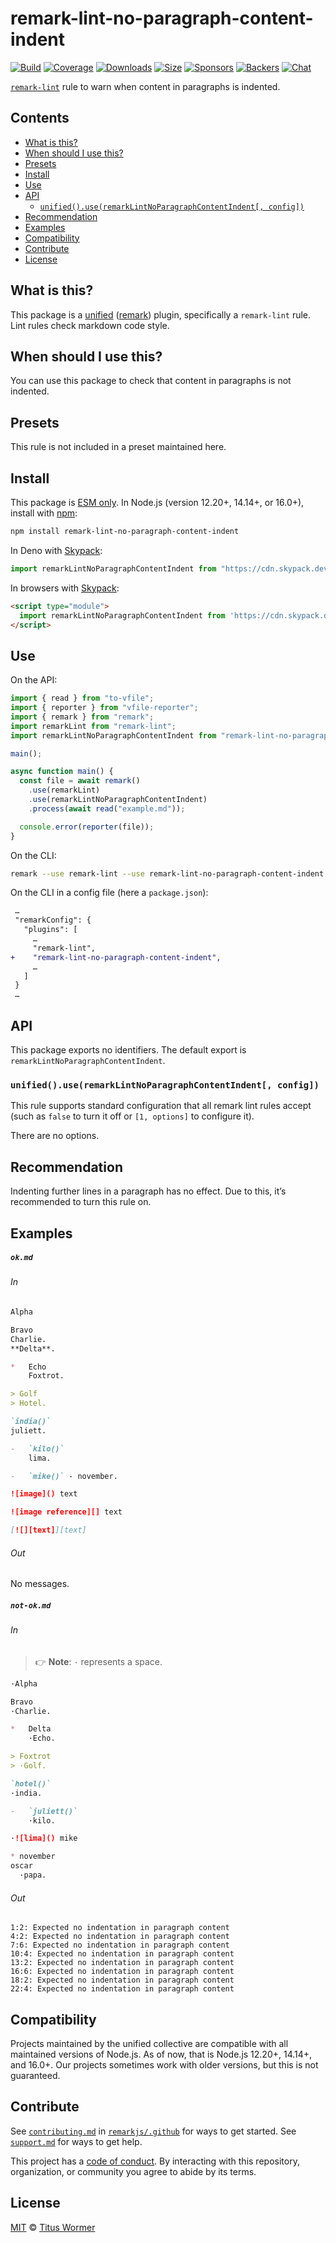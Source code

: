 <!--This file is generated-->

# remark-lint-no-paragraph-content-indent

[![Build][build-badge]][build] [![Coverage][coverage-badge]][coverage]
[![Downloads][downloads-badge]][downloads] [![Size][size-badge]][size]
[![Sponsors][sponsors-badge]][collective]
[![Backers][backers-badge]][collective] [![Chat][chat-badge]][chat]

[`remark-lint`][mono] rule to warn when content in paragraphs is indented.

## Contents

- [What is this?](#what-is-this)
- [When should I use this?](#when-should-i-use-this)
- [Presets](#presets)
- [Install](#install)
- [Use](#use)
- [API](#api)
  - [`unified().use(remarkLintNoParagraphContentIndent[, config])`](#unifieduseremarklintnoparagraphcontentindent-config)
- [Recommendation](#recommendation)
- [Examples](#examples)
- [Compatibility](#compatibility)
- [Contribute](#contribute)
- [License](#license)

## What is this?

This package is a [unified][unified] ([remark][remark]) plugin, specifically a
`remark-lint` rule. Lint rules check markdown code style.

## When should I use this?

You can use this package to check that content in paragraphs is not indented.

## Presets

This rule is not included in a preset maintained here.

## Install

This package is [ESM only][esm]. In Node.js (version 12.20+, 14.14+, or 16.0+),
install with [npm][npm]:

```sh
npm install remark-lint-no-paragraph-content-indent
```

In Deno with [Skypack][Skypack]:

```js
import remarkLintNoParagraphContentIndent from "https://cdn.skypack.dev/remark-lint-no-paragraph-content-indent@4?dts";
```

In browsers with [Skypack][Skypack]:

```html
<script type="module">
  import remarkLintNoParagraphContentIndent from 'https://cdn.skypack.dev/remark-lint-no-paragraph-content-indent@4?min'
</script>
```

## Use

On the API:

```js
import { read } from "to-vfile";
import { reporter } from "vfile-reporter";
import { remark } from "remark";
import remarkLint from "remark-lint";
import remarkLintNoParagraphContentIndent from "remark-lint-no-paragraph-content-indent";

main();

async function main() {
  const file = await remark()
    .use(remarkLint)
    .use(remarkLintNoParagraphContentIndent)
    .process(await read("example.md"));

  console.error(reporter(file));
}
```

On the CLI:

```sh
remark --use remark-lint --use remark-lint-no-paragraph-content-indent example.md
```

On the CLI in a config file (here a `package.json`):

```diff
 …
 "remarkConfig": {
   "plugins": [
     …
     "remark-lint",
+    "remark-lint-no-paragraph-content-indent",
     …
   ]
 }
 …
```

## API

This package exports no identifiers. The default export is
`remarkLintNoParagraphContentIndent`.

### `unified().use(remarkLintNoParagraphContentIndent[, config])`

This rule supports standard configuration that all remark lint rules accept
(such as `false` to turn it off or `[1, options]` to configure it).

There are no options.

## Recommendation

Indenting further lines in a paragraph has no effect. Due to this, it’s
recommended to turn this rule on.

## Examples

##### `ok.md`

###### In

```markdown
Alpha

Bravo
Charlie.
**Delta**.

*   Echo
    Foxtrot.

> Golf
> Hotel.

`india()`
juliett.

-   `kilo()`
    lima.

-   `mike()` - november.

![image]() text

![image reference][] text

[![][text]][text]
```

###### Out

No messages.

##### `not-ok.md`

###### In

> 👉 **Note**: `·` represents a space.

```markdown
·Alpha

Bravo
·Charlie.

*   Delta
    ·Echo.

> Foxtrot
> ·Golf.

`hotel()`
·india.

-   `juliett()`
    ·kilo.

·![lima]() mike

* november
oscar
  ·papa.
```

###### Out

```text
1:2: Expected no indentation in paragraph content
4:2: Expected no indentation in paragraph content
7:6: Expected no indentation in paragraph content
10:4: Expected no indentation in paragraph content
13:2: Expected no indentation in paragraph content
16:6: Expected no indentation in paragraph content
18:2: Expected no indentation in paragraph content
22:4: Expected no indentation in paragraph content
```

## Compatibility

Projects maintained by the unified collective are compatible with all maintained
versions of Node.js. As of now, that is Node.js 12.20+, 14.14+, and 16.0+. Our
projects sometimes work with older versions, but this is not guaranteed.

## Contribute

See [`contributing.md`][contributing] in [`remarkjs/.github`][health] for ways
to get started. See [`support.md`][support] for ways to get help.

This project has a [code of conduct][coc]. By interacting with this repository,
organization, or community you agree to abide by its terms.

## License

[MIT][license] © [Titus Wormer][author]

[build-badge]: https://github.com/remarkjs/remark-lint/workflows/main/badge.svg
[build]: https://github.com/remarkjs/remark-lint/actions
[coverage-badge]: https://img.shields.io/codecov/c/github/remarkjs/remark-lint.svg
[coverage]: https://codecov.io/github/remarkjs/remark-lint
[downloads-badge]: https://img.shields.io/npm/dm/remark-lint-no-paragraph-content-indent.svg
[downloads]: https://www.npmjs.com/package/remark-lint-no-paragraph-content-indent
[size-badge]: https://img.shields.io/bundlephobia/minzip/remark-lint-no-paragraph-content-indent.svg
[size]: https://bundlephobia.com/result?p=remark-lint-no-paragraph-content-indent
[sponsors-badge]: https://opencollective.com/unified/sponsors/badge.svg
[backers-badge]: https://opencollective.com/unified/backers/badge.svg
[collective]: https://opencollective.com/unified
[chat-badge]: https://img.shields.io/badge/chat-discussions-success.svg
[chat]: https://github.com/remarkjs/remark/discussions
[unified]: https://github.com/unifiedjs/unified
[remark]: https://github.com/remarkjs/remark
[mono]: https://github.com/remarkjs/remark-lint
[esm]: https://gist.github.com/sindresorhus/a39789f98801d908bbc7ff3ecc99d99c
[skypack]: https://www.skypack.dev
[npm]: https://docs.npmjs.com/cli/install
[health]: https://github.com/remarkjs/.github
[contributing]: https://github.com/remarkjs/.github/blob/main/contributing.md
[support]: https://github.com/remarkjs/.github/blob/main/support.md
[coc]: https://github.com/remarkjs/.github/blob/main/code-of-conduct.md
[license]: https://github.com/remarkjs/remark-lint/blob/main/license
[author]: https://wooorm.com
